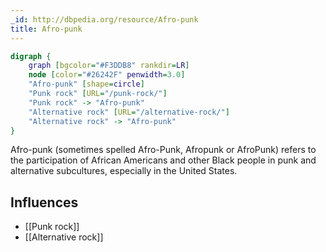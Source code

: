 ```yaml
---
_id: http://dbpedia.org/resource/Afro-punk
title: Afro-punk
---
```


```dot
digraph {
	graph [bgcolor="#F3DDB8" rankdir=LR]
	node [color="#26242F" penwidth=3.0]
	"Afro-punk" [shape=circle]
	"Punk rock" [URL="/punk-rock/"]
	"Punk rock" -> "Afro-punk"
	"Alternative rock" [URL="/alternative-rock/"]
	"Alternative rock" -> "Afro-punk"
}
```

Afro-punk (sometimes spelled Afro-Punk, Afropunk or AfroPunk) refers to the participation of African Americans and other Black people in punk and alternative subcultures, especially in the United States.

## Influences
- [[Punk rock]]
- [[Alternative rock]]

